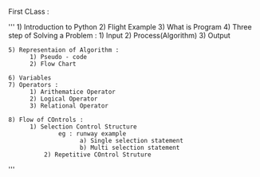 
First CLass :

'''
    1) Introduction to Python
    2) Flight Example
    3) What is Program
    4) Three step  of Solving a Problem :
          1) Input
          2) Process(Algorithm)
          3) Output
          
    5) Representaion of Algorithm :
          1) Pseudo - code
          2) Flow Chart
          
    6) Variables
    7) Operators :
          1) Arithematice Operator
          2) Logical Operator
          3) Relational Operator
          
    8) Flow of COntrols :
          1) Selection Control Structure
                  eg : runway example
                        a) Single selection statement
                        b) Multi selection statement
		      2) Repetitive COntrol Struture  
          
  '''
